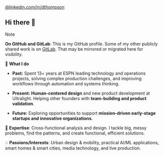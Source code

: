 [@linkedin.com/in/dthompson](https://www.linkedin.com/in/dthompson/)
## Hi there 👋

<!--
**thompsondt/thompsondt** is a ✨ _special_ ✨ repository because its `README.md` (this file) appears on your GitHub profile.

Here are some ideas to get you started:

- 🔭 I’m currently working on ...
- 🌱 I’m currently learning ...
- 👯 I’m looking to collaborate on ...
- 🤔 I’m looking for help with ...
- 💬 Ask me about ...
- 📫 How to reach me: ...
- 😄 Pronouns: ...
- ⚡ Fun fact: ...
-->

> [!NOTE]
> **On GitHub and GitLab**: This is my GitHub profile. Some of my other publicly shared work is on [GitLab](https://gitlab.com/thompsondt). That may be mirrored or migrated here for visibility.

🚀 **What I do**

- **Past:** Spent 13+ years at ESPN leading technology and operations projects, solving complex production challenges, and improving workflows through automation and systems thinking.

- **Present:** **Human-centered design** and new product development at Ultralight. Helping other founders with **team-building and product validation**.

- **Future:** Exploring opportunities to support **mission-driven early-stage startups and innovative organizations**.

🎯 **Expertise**: Cross-functional analysis and design. I tackle big, messy problems, find the patterns, and create functional, efficient solutions.

💡 **Passions/Interests**: Urban design & mobility, practical AI/ML applications, smart homes & smart cities, media technology, and live production.
